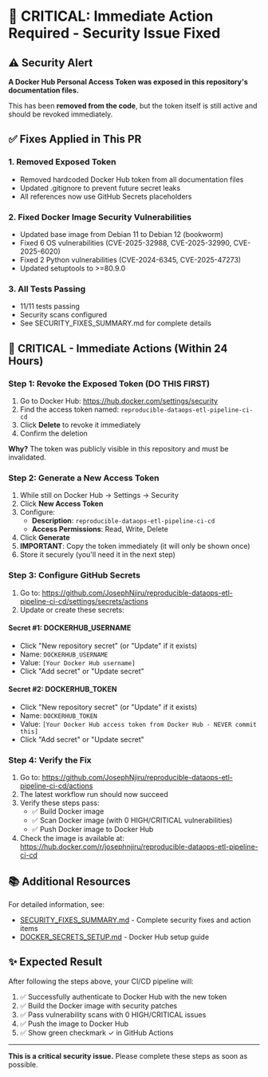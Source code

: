 # 🚨 CRITICAL: Immediate Action Required - Security Issue Fixed

## ⚠️ Security Alert

**A Docker Hub Personal Access Token was exposed in this repository's documentation files.**

This has been **removed from the code**, but the token itself is still active and should be revoked immediately.

## ✅ Fixes Applied in This PR

### 1. Removed Exposed Token
- Removed hardcoded Docker Hub token from all documentation files
- Updated .gitignore to prevent future secret leaks
- All references now use GitHub Secrets placeholders

### 2. Fixed Docker Image Security Vulnerabilities
- Updated base image from Debian 11 to Debian 12 (bookworm)
- Fixed 6 OS vulnerabilities (CVE-2025-32988, CVE-2025-32990, CVE-2025-6020)
- Fixed 2 Python vulnerabilities (CVE-2024-6345, CVE-2025-47273)
- Updated setuptools to >=80.9.0

### 3. All Tests Passing
- 11/11 tests passing
- Security scans configured
- See SECURITY_FIXES_SUMMARY.md for complete details

## 🔐 CRITICAL - Immediate Actions (Within 24 Hours)

### Step 1: Revoke the Exposed Token (DO THIS FIRST)

1. Go to Docker Hub: https://hub.docker.com/settings/security
2. Find the access token named: `reproducible-dataops-etl-pipeline-ci-cd`
3. Click **Delete** to revoke it immediately
4. Confirm the deletion

**Why?** The token was publicly visible in this repository and must be invalidated.

### Step 2: Generate a New Access Token

1. While still on Docker Hub → Settings → Security
2. Click **New Access Token**
3. Configure:
   - **Description**: `reproducible-dataops-etl-pipeline-ci-cd`
   - **Access Permissions**: Read, Write, Delete
4. Click **Generate**
5. **IMPORTANT**: Copy the token immediately (it will only be shown once)
6. Store it securely (you'll need it in the next step)

### Step 3: Configure GitHub Secrets

1. Go to: https://github.com/JosephNjiru/reproducible-dataops-etl-pipeline-ci-cd/settings/secrets/actions
2. Update or create these secrets:

#### Secret #1: DOCKERHUB_USERNAME
- Click "New repository secret" (or "Update" if it exists)
- Name: `DOCKERHUB_USERNAME`
- Value: `[Your Docker Hub username]`
- Click "Add secret" or "Update secret"

#### Secret #2: DOCKERHUB_TOKEN
- Click "New repository secret" (or "Update" if it exists)  
- Name: `DOCKERHUB_TOKEN`
- Value: `[Your Docker Hub access token from Docker Hub - NEVER commit this]`
- Click "Add secret" or "Update secret"

### Step 4: Verify the Fix

1. Go to: https://github.com/JosephNjiru/reproducible-dataops-etl-pipeline-ci-cd/actions
2. The latest workflow run should now succeed
3. Verify these steps pass:
   - ✅ Build Docker image
   - ✅ Scan Docker image (with 0 HIGH/CRITICAL vulnerabilities)
   - ✅ Push Docker image to Docker Hub
4. Check the image is available at: https://hub.docker.com/r/josephnjiru/reproducible-dataops-etl-pipeline-ci-cd

## 📚 Additional Resources

For detailed information, see:
- [SECURITY_FIXES_SUMMARY.md](SECURITY_FIXES_SUMMARY.md) - Complete security fixes and action items
- [DOCKER_SECRETS_SETUP.md](DOCKER_SECRETS_SETUP.md) - Docker Hub setup guide

## ✨ Expected Result

After following the steps above, your CI/CD pipeline will:
1. ✅ Successfully authenticate to Docker Hub with the new token
2. ✅ Build the Docker image with security patches
3. ✅ Pass vulnerability scans with 0 HIGH/CRITICAL issues  
4. ✅ Push the image to Docker Hub
5. ✅ Show green checkmark ✓ in GitHub Actions

---

**This is a critical security issue.** Please complete these steps as soon as possible.
